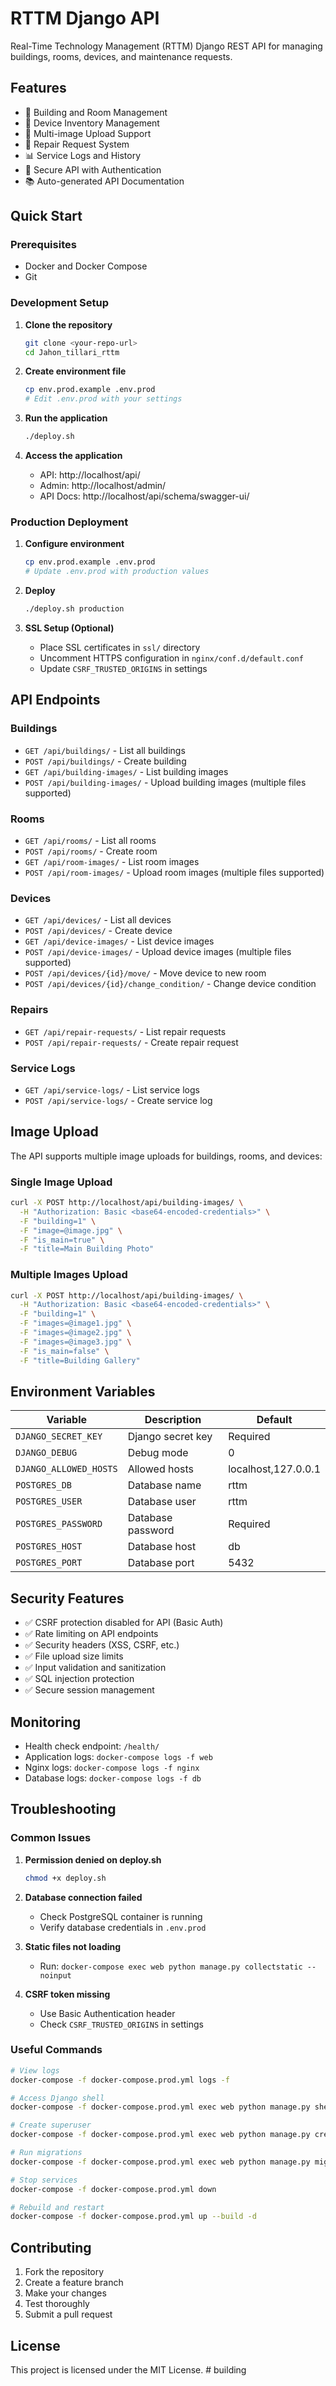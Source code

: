 # RTTM Django API

Real-Time Technology Management (RTTM) Django REST API for managing buildings, rooms, devices, and maintenance requests.

## Features

- 🏢 Building and Room Management
- 📱 Device Inventory Management
- 📸 Multi-image Upload Support
- 🔧 Repair Request System
- 📊 Service Logs and History
- 🔐 Secure API with Authentication
- 📚 Auto-generated API Documentation

## Quick Start

### Prerequisites

- Docker and Docker Compose
- Git

### Development Setup

1. **Clone the repository**
   ```bash
   git clone <your-repo-url>
   cd Jahon_tillari_rttm
   ```

2. **Create environment file**
   ```bash
   cp env.prod.example .env.prod
   # Edit .env.prod with your settings
   ```

3. **Run the application**
   ```bash
   ./deploy.sh
   ```

4. **Access the application**
   - API: http://localhost/api/
   - Admin: http://localhost/admin/
   - API Docs: http://localhost/api/schema/swagger-ui/

### Production Deployment

1. **Configure environment**
   ```bash
   cp env.prod.example .env.prod
   # Update .env.prod with production values
   ```

2. **Deploy**
   ```bash
   ./deploy.sh production
   ```

3. **SSL Setup (Optional)**
   - Place SSL certificates in `ssl/` directory
   - Uncomment HTTPS configuration in `nginx/conf.d/default.conf`
   - Update `CSRF_TRUSTED_ORIGINS` in settings

## API Endpoints

### Buildings
- `GET /api/buildings/` - List all buildings
- `POST /api/buildings/` - Create building
- `GET /api/building-images/` - List building images
- `POST /api/building-images/` - Upload building images (multiple files supported)

### Rooms
- `GET /api/rooms/` - List all rooms
- `POST /api/rooms/` - Create room
- `GET /api/room-images/` - List room images
- `POST /api/room-images/` - Upload room images (multiple files supported)

### Devices
- `GET /api/devices/` - List all devices
- `POST /api/devices/` - Create device
- `GET /api/device-images/` - List device images
- `POST /api/device-images/` - Upload device images (multiple files supported)
- `POST /api/devices/{id}/move/` - Move device to new room
- `POST /api/devices/{id}/change_condition/` - Change device condition

### Repairs
- `GET /api/repair-requests/` - List repair requests
- `POST /api/repair-requests/` - Create repair request

### Service Logs
- `GET /api/service-logs/` - List service logs
- `POST /api/service-logs/` - Create service log

## Image Upload

The API supports multiple image uploads for buildings, rooms, and devices:

### Single Image Upload
```bash
curl -X POST http://localhost/api/building-images/ \
  -H "Authorization: Basic <base64-encoded-credentials>" \
  -F "building=1" \
  -F "image=@image.jpg" \
  -F "is_main=true" \
  -F "title=Main Building Photo"
```

### Multiple Images Upload
```bash
curl -X POST http://localhost/api/building-images/ \
  -H "Authorization: Basic <base64-encoded-credentials>" \
  -F "building=1" \
  -F "images=@image1.jpg" \
  -F "images=@image2.jpg" \
  -F "images=@image3.jpg" \
  -F "is_main=false" \
  -F "title=Building Gallery"
```

## Environment Variables

| Variable | Description | Default |
|----------|-------------|---------|
| `DJANGO_SECRET_KEY` | Django secret key | Required |
| `DJANGO_DEBUG` | Debug mode | 0 |
| `DJANGO_ALLOWED_HOSTS` | Allowed hosts | localhost,127.0.0.1 |
| `POSTGRES_DB` | Database name | rttm |
| `POSTGRES_USER` | Database user | rttm |
| `POSTGRES_PASSWORD` | Database password | Required |
| `POSTGRES_HOST` | Database host | db |
| `POSTGRES_PORT` | Database port | 5432 |

## Security Features

- ✅ CSRF protection disabled for API (Basic Auth)
- ✅ Rate limiting on API endpoints
- ✅ Security headers (XSS, CSRF, etc.)
- ✅ File upload size limits
- ✅ Input validation and sanitization
- ✅ SQL injection protection
- ✅ Secure session management

## Monitoring

- Health check endpoint: `/health/`
- Application logs: `docker-compose logs -f web`
- Nginx logs: `docker-compose logs -f nginx`
- Database logs: `docker-compose logs -f db`

## Troubleshooting

### Common Issues

1. **Permission denied on deploy.sh**
   ```bash
   chmod +x deploy.sh
   ```

2. **Database connection failed**
   - Check PostgreSQL container is running
   - Verify database credentials in `.env.prod`

3. **Static files not loading**
   - Run: `docker-compose exec web python manage.py collectstatic --noinput`

4. **CSRF token missing**
   - Use Basic Authentication header
   - Check `CSRF_TRUSTED_ORIGINS` in settings

### Useful Commands

```bash
# View logs
docker-compose -f docker-compose.prod.yml logs -f

# Access Django shell
docker-compose -f docker-compose.prod.yml exec web python manage.py shell

# Create superuser
docker-compose -f docker-compose.prod.yml exec web python manage.py createsuperuser

# Run migrations
docker-compose -f docker-compose.prod.yml exec web python manage.py migrate

# Stop services
docker-compose -f docker-compose.prod.yml down

# Rebuild and restart
docker-compose -f docker-compose.prod.yml up --build -d
```

## Contributing

1. Fork the repository
2. Create a feature branch
3. Make your changes
4. Test thoroughly
5. Submit a pull request

## License

This project is licensed under the MIT License.
#   b u i l d i n g  
 